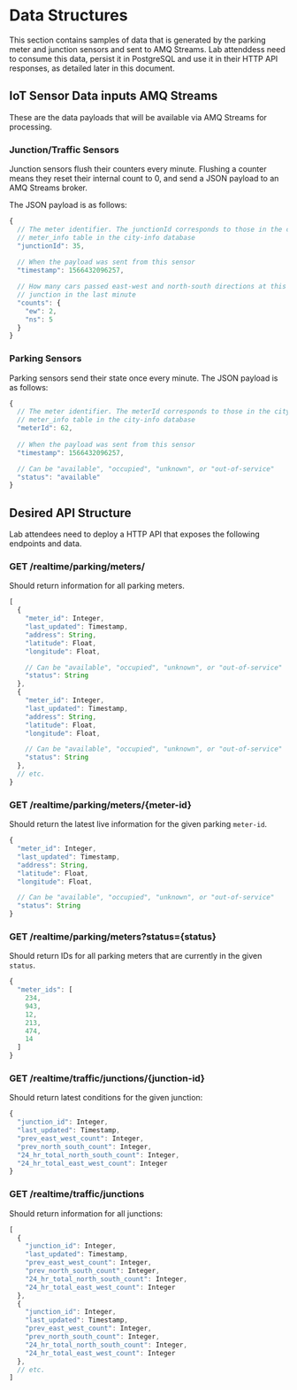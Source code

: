 # Data Structures

This section contains samples of data that is generated by the parking meter
and junction sensors and sent to AMQ Streams. Lab attenddess need to consume
this data, persist it in PostgreSQL and use it in their HTTP API responses,
as detailed later in this document.

## IoT Sensor Data inputs AMQ Streams

These are the data payloads that will be available via AMQ Streams for
processing.

### Junction/Traffic Sensors

Junction sensors flush their counters every minute. Flushing a counter means
they reset their internal count to 0, and send a JSON payload to an AMQ Streams
broker. 

The JSON payload is as follows:

```js
{
  // The meter identifier. The junctionId corresponds to those in the city's
  // meter_info table in the city-info database
  "junctionId": 35,
  
  // When the payload was sent from this sensor
  "timestamp": 1566432096257,

  // How many cars passed east-west and north-south directions at this
  // junction in the last minute
  "counts": {
    "ew": 2,
    "ns": 5
  }
}
```

### Parking Sensors

Parking sensors send their state once every minute. The JSON payload is as
follows:

```js
{
  // The meter identifier. The meterId corresponds to those in the city's
  // meter_info table in the city-info database
  "meterId": 62,
  
  // When the payload was sent from this sensor
  "timestamp": 1566432096257,

  // Can be "available", "occupied", "unknown", or "out-of-service"
  "status": "available"
}
```

## Desired API Structure

Lab attendees need to deploy a HTTP API that exposes the following
endpoints and data.

### GET /realtime/parking/meters/
Should return information for all parking meters.

```js
[
  {
    "meter_id": Integer,
    "last_updated": Timestamp,
    "address": String,
    "latitude": Float,
    "longitude": Float,

    // Can be "available", "occupied", "unknown", or "out-of-service"
    "status": String
  },
  {
    "meter_id": Integer,
    "last_updated": Timestamp,
    "address": String,
    "latitude": Float,
    "longitude": Float,

    // Can be "available", "occupied", "unknown", or "out-of-service"
    "status": String
  },
  // etc.
}
```

### GET /realtime/parking/meters/{meter-id} 
Should return the latest live information for the given parking `meter-id`.

```js
{
  "meter_id": Integer,
  "last_updated": Timestamp,
  "address": String,
  "latitude": Float,
  "longitude": Float,

  // Can be "available", "occupied", "unknown", or "out-of-service"
  "status": String
}
```

### GET /realtime/parking/meters?status={status}
Should return IDs for all parking meters that are currently in the given `status`.

```js
{
  "meter_ids": [
    234,
    943,
    12,
    213,
    474,
    14
  ]
}
```

### GET /realtime/traffic/junctions/{junction-id}
Should return latest conditions for the given junction:

```js
{
  "junction_id": Integer,
  "last_updated": Timestamp,
  "prev_east_west_count": Integer,
  "prev_north_south_count": Integer,
  "24_hr_total_north_south_count": Integer,
  "24_hr_total_east_west_count": Integer
}
```

### GET /realtime/traffic/junctions
Should return information for all junctions:

```js
[
  {
    "junction_id": Integer,
    "last_updated": Timestamp,
    "prev_east_west_count": Integer,
    "prev_north_south_count": Integer,
    "24_hr_total_north_south_count": Integer,
    "24_hr_total_east_west_count": Integer
  },
  {
    "junction_id": Integer,
    "last_updated": Timestamp,
    "prev_east_west_count": Integer,
    "prev_north_south_count": Integer,
    "24_hr_total_north_south_count": Integer,
    "24_hr_total_east_west_count": Integer
  },
  // etc.
]
```
